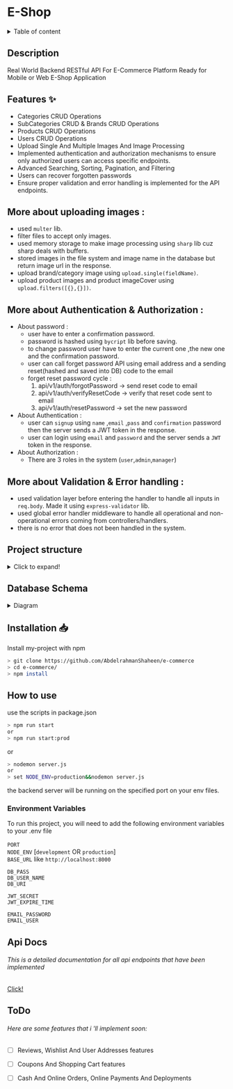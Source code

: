 # E-Shop

<details>
<summary>Table of content</summary>

- [E-Shop](#e-shop)
  - [Description](#description)
  - [Features ✨](#features-)
  - [More about uploading images :](#more-about-uploading-images-)
  - [More about Authentication \& Authorization :](#more-about-authentication--authorization-)
  - [More about Validation \& Error handling :](#more-about-validation--error-handling-)
  - [Project structure](#project-structure)
  - [Database Schema](#database-schema)
  - [Installation 📥](#installation-)
  - [How to use](#how-to-use)
    - [Environment Variables](#environment-variables)
  - [Api Docs](#api-docs) - [This is a detailed documentation for all api endpoints that have been implemented](#this-is-a-detailed-documentation-for-all-api-endpoints-that-have-been-implemented)
  - [ToDo](#todo) - [Here are some features that i 'll implement soon:](#here-are-some-features-that-i-ll-implement-soon)

</details>

## Description

Real World Backend RESTful API For E-Commerce Platform Ready for Mobile or Web E-Shop Application

## Features ✨

- Categories CRUD Operations
- SubCategories CRUD & Brands CRUD Operations
- Products CRUD Operations
- Users CRUD Operations
- Upload Single And Multiple Images And Image Processing
- Implemented authentication and authorization mechanisms to ensure only authorized users can access specific endpoints.
- Advanced Searching, Sorting, Pagination, and Filtering
- Users can recover forgotten passwords
- Ensure proper validation and error handling is implemented for the API endpoints.

## More about uploading images :

- used `multer` lib.
- filter files to accept only images.
- used memory storage to make image processing using `sharp` lib cuz sharp deals with buffers.
- stored images in the file system and image name in the database but return image url in the response.
- upload brand/category image using `upload.single(fieldName)`.
- upload product images and product imageCover using `upload.filters([{},{}])`.

## More about Authentication & Authorization :

- About password :
  - user have to enter a confirmation password.
  - password is hashed using `bycript` lib before saving.
  - to change password user have to enter the current one ,the new one and the confirmation password.
  - user can call forget password API using email address and a sending reset(hashed and saved into DB) code to the email
  - forget reset password cycle :
    1. api/v1/auth/forgotPassword -> send reset code to email
    2. api/v1/auth/verifyResetCode -> verify that reset code sent to email
    3. api/v1/auth/resetPassword -> set the new password
- About Authentication :
  - user can `signup` using `name` ,`email` ,`pass` and `confirmation` password then the server sends a JWT token in the response.
  - user can login using `email` and `password` and the server sends a `JWT` token in the response.
- About Authorization :
  - There are 3 roles in the system (`user`,`admin`,`manager`)

## More about Validation & Error handling :

- used validation layer before entering the handler to handle all inputs in `req.body`. Made it using `express-validator` lib.
- used global error handler middleware to handle all operational and non-operational errors coming from controllers/handlers.
- there is no error that does not been handled in the system.

## Project structure

<details>
<summary>Click to expand!</summary>

```bash
## Project Structure
📦e-commerce
 ┣ 📂controllers
 ┃ ┣ 📜authController.js
 ┃ ┣ 📜brandController.js
 ┃ ┣ 📜categoryController.js
 ┃ ┣ 📜handlersFactory.js
 ┃ ┣ 📜productController.js
 ┃ ┣ 📜subCategoryController.js
 ┃ ┗ 📜userController.js
 ┣ 📂db
 ┃ ┗ 📜mongoose.js
 ┣ 📂middlewares
 ┃ ┣ 📜allowedToMiddleware.js
 ┃ ┣ 📜authMiddleware.js
 ┃ ┣ 📜errorMiddleware.js
 ┃ ┣ 📜uploadImageMiddleware.js
 ┃ ┗ 📜validatorMiddleware.js
 ┣ 📂models
 ┃ ┣ 📜brand.js
 ┃ ┣ 📜category.js
 ┃ ┣ 📜product.js
 ┃ ┣ 📜subCategory.js
 ┃ ┗ 📜user.js
 ┣ 📂routers
 ┃ ┣ 📜authRouter.js
 ┃ ┣ 📜brandRouter.js
 ┃ ┣ 📜categoryRouter.js
 ┃ ┣ 📜productRouter.js
 ┃ ┣ 📜subCategoryRouter.js
 ┃ ┗ 📜userRouter.js
 ┣ 📂uploads
 ┃ ┣ 📂brands
 ┃ ┃ ┣ 📜brand-042dac62-3bde-4dca-8461-4aba35309445-1698000791446.jpeg
 ┃ ┃ ┗ 📜brand-14d8ce2b-64b6-4cc0-8e4e-de8b9de2911c-1698372363665.jpeg
 ┃ ┣ 📂categories
 ┃ ┃ ┣ 📜category-18c841a2-ed1b-4fcb-a4a0-38a3c4d98a6c-1697999913252.jpeg
 ┃ ┃ ┣ 📜category-718171ac-f3de-47e0-b6ee-c46c138f75f7-1698361700650.jpeg
 ┃ ┃ ┗ 📜category-aebb97e0-9af6-4993-8162-d56dc3efe808-1697999866558.jpeg
 ┃ ┣ 📂products
 ┃ ┃ ┗ 📜product-f8045f51-4764-4ea3-8d9c-2711e0a36387-1698096566849.jpeg
 ┃ ┗ 📂users
 ┃ ┃ ┗ 📜user-4ec222df-e4fd-481d-b7c1-822471969084-1698107246137.jpeg
 ┣ 📂utils
 ┃ ┣ 📂dummyData
 ┃ ┃ ┣ 📜products.json
 ┃ ┃ ┗ 📜seeder.js
 ┃ ┣ 📂validators
 ┃ ┃ ┣ 📜authValidator.js
 ┃ ┃ ┣ 📜brandValidator.js
 ┃ ┃ ┣ 📜categoryValidator.js
 ┃ ┃ ┣ 📜productValidator.js
 ┃ ┃ ┣ 📜subCategoryValidator.js
 ┃ ┃ ┗ 📜userValidator.js
 ┃ ┣ 📜apiFeatures.js
 ┃ ┣ 📜AppError.js
 ┃ ┗ 📜sendEmail.js
 ┣ 📜.eslintrc.json
 ┣ 📜.gitignore
 ┣ 📜api-docs.md
 ┣ 📜config.env
 ┣ 📜package-lock.json
 ┣ 📜package.json
 ┣ 📜README.md
 ┗ 📜server.js
```

</details>

## Database Schema

<details>
<summary>Diagram</summary>

![soon]()

</details>

## Installation 📥

Install my-project with npm

```bash
> git clone https://github.com/AbdelrahmanShaheen/e-commerce
> cd e-commerce/
> npm install
```

## How to use

use the scripts in package.json

```bash
> npm run start
or
> npm run start:prod
```

or

```bash
> nodemon server.js
or
> set NODE_ENV=production&&nodemon server.js
```

the backend server will be running on the specified port on your env files.

### Environment Variables

To run this project, you will need to add the following environment variables to your .env file \
\
`PORT`\
`NODE_ENV` [`development` OR `production`]\
`BASE_URL` like `http://localhost:8000`

`DB_PASS`\
`DB_USER_NAME`\
`DB_URI`

`JWT_SECRET`\
`JWT_EXPIRE_TIME`

`EMAIL_PASSWORD`\
`EMAIL_USER`

## Api Docs

###### This is a detailed documentation for all api endpoints that have been implemented

[Click!]()

## ToDo

###### Here are some features that i 'll implement soon:

- [ ] Reviews, Wishlist And User Addresses features

- [ ] Coupons And Shopping Cart features

- [ ] Cash And Online Orders, Online Payments And Deployments
